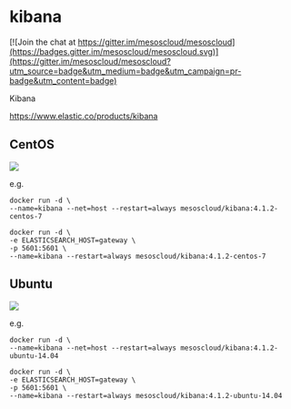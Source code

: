 # kibana

[![Join the chat at https://gitter.im/mesoscloud/mesoscloud](https://badges.gitter.im/mesoscloud/mesoscloud.svg)](https://gitter.im/mesoscloud/mesoscloud?utm_source=badge&utm_medium=badge&utm_campaign=pr-badge&utm_content=badge)

Kibana

https://www.elastic.co/products/kibana

## CentOS

[![](https://badge.imagelayers.io/mesoscloud/kibana:4.1.2-centos-7.svg)](https://imagelayers.io/?images=mesoscloud/kibana:4.1.2-centos-7)

e.g.

```
docker run -d \
--name=kibana --net=host --restart=always mesoscloud/kibana:4.1.2-centos-7
```

```
docker run -d \
-e ELASTICSEARCH_HOST=gateway \
-p 5601:5601 \
--name=kibana --restart=always mesoscloud/kibana:4.1.2-centos-7
```

## Ubuntu

[![](https://badge.imagelayers.io/mesoscloud/kibana:4.1.2-ubuntu-14.04.svg)](https://imagelayers.io/?images=mesoscloud/kibana:4.1.2-ubuntu-14.04)

e.g.

```
docker run -d \
--name=kibana --net=host --restart=always mesoscloud/kibana:4.1.2-ubuntu-14.04
```

```
docker run -d \
-e ELASTICSEARCH_HOST=gateway \
-p 5601:5601 \
--name=kibana --restart=always mesoscloud/kibana:4.1.2-ubuntu-14.04
```
